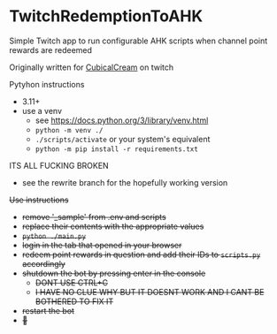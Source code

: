 # TwitchRedemptionToAHK

Simple Twitch app to run configurable AHK scripts when channel point rewards are redeemed

Originally written for [CubicalCream](https://twitch.tv/cubicalcream) on twitch

Pytyhon instructions
- 3.11+
- use a venv
  - see https://docs.python.org/3/library/venv.html
  - `python -m venv ./`
  - `./scripts/activate` or your system's equivalent
  - `python -m pip install -r requirements.txt`

ITS ALL FUCKING BROKEN
- see the rewrite branch for the hopefully working version

~~Use instructions~~
- ~~remove '_sample' from .env and scripts~~
- ~~replace their contents with the appropriate values~~
- ~~`python ./main.py`~~
- ~~login in the tab that opened in your browser~~
- ~~redeem point rewards in question and add their IDs to `scripts.py` accordingly~~
- ~~shutdown the bot by pressing enter in the console~~
  - ~~DONT USE CTRL+C~~
  - ~~I HAVE NO CLUE WHY BUT IT DOESNT WORK AND I CANT BE BOTHERED TO FIX IT~~
- ~~restart the bot~~
- ~~🚀~~